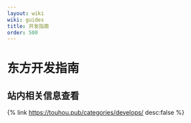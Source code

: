 ```yaml
---
layout: wiki
wiki: guides
title: 开发指南
order: 500
---
```


# 东方开发指南

## 站内相关信息查看

{% link https://touhou.pub/categories/develops/ desc:false %}